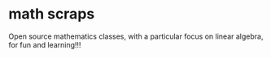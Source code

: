 # math scraps

Open source mathematics classes, with a particular focus on linear algebra, for fun and learning!!!
